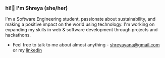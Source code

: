 ### hi!👋 I'm Shreya (she/her)
I'm a Software Engineering student, passionate about sustainability, and making a positive impact on the world using technology. I'm working on expanding my skills in web & software development through projects and hackathons.
- Feel free to talk to me about almost anything - shreyayana@gmail.com or my [linkedin](https://www.linkedin.com/in/shreya-patell/)
